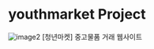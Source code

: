 # youthmarket Project
![image2](https://github.com/user-attachments/assets/e7b9de29-8a89-434e-bacd-6dad663f19c8) [청년마켓] 중고물품 거래 웹사이트
